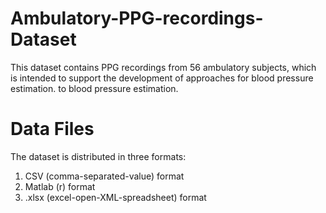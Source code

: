 # Ambulatory-PPG-recordings-Dataset
This dataset contains PPG recordings from 56 ambulatory subjects, which is intended to support the development of approaches for blood pressure estimation. to blood pressure estimation.

# Data Files
The dataset is distributed in three formats:

1. CSV (comma-separated-value) format
2. Matlab (r) format
3. .xlsx (excel-open-XML-spreadsheet) format
